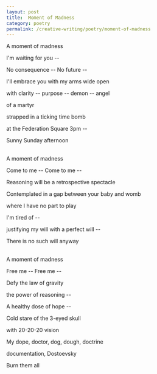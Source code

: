 ```yaml
---
layout: post
title:  Moment of Madness
category: poetry
permalink: /creative-writing/poetry/moment-of-madness
---
```


A moment of madness

I'm waiting for you --

No consequence -- No future --

I'll embrace you with my arms wide open

with clarity -- purpose -- demon -- angel 

of a martyr

strapped in a ticking time bomb

at the Federation Square 3pm --

Sunny Sunday afternoon
<br /><br />

A moment of madness

Come to me -- Come to me --

Reasoning will be a retrospective spectacle

Contemplated in a gap between your baby and womb

where I have no part to play

I'm tired of --

justifying my will with a perfect will --

There is no such will anyway
<br /><br />

A moment of madness

Free me -- Free me --

Defy the law of gravity

the power of reasoning --

A healthy dose of hope --

Cold stare of the 3-eyed skull

with 20-20-20 vision

My dope, doctor, dog, dough, doctrine

documentation, Dostoevsky

Burn them all
<br /><br />
